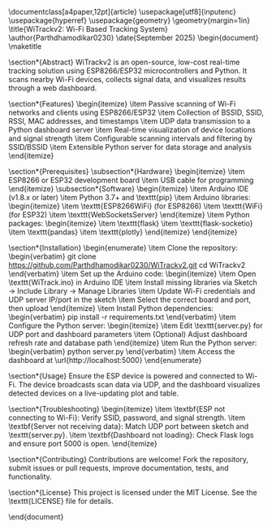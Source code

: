\documentclass[a4paper,12pt]{article}
\usepackage[utf8]{inputenc}
\usepackage{hyperref}
\usepackage{geometry}
\geometry{margin=1in}
\title{WiTrackv2: Wi-Fi Based Tracking System}
\author{Parthdhamodikar0230}
\date{September 2025}
\begin{document}
\maketitle

\section*{Abstract}
WiTrackv2 is an open-source, low-cost real-time tracking solution using ESP8266/ESP32 microcontrollers and Python. It scans nearby Wi-Fi devices, collects signal data, and visualizes results through a web dashboard.

\section*{Features}
\begin{itemize}
  \item Passive scanning of Wi-Fi networks and clients using ESP8266/ESP32
  \item Collection of BSSID, SSID, RSSI, MAC addresses, and timestamps
  \item UDP data transmission to a Python dashboard server
  \item Real-time visualization of device locations and signal strength
  \item Configurable scanning intervals and filtering by SSID/BSSID
  \item Extensible Python server for data storage and analysis
\end{itemize}

\section*{Prerequisites}
\subsection*{Hardware}
\begin{itemize}
  \item ESP8266 or ESP32 development board
  \item USB cable for programming
\end{itemize}
\subsection*{Software}
\begin{itemize}
  \item Arduino IDE (v1.8.x or later)
  \item Python 3.7+ and \texttt{pip}
  \item Arduino libraries:
    \begin{itemize}
      \item \texttt{ESP8266WiFi} (for ESP8266)
      \item \texttt{WiFi} (for ESP32)
      \item \texttt{WebSocketsServer}
    \end{itemize}
  \item Python packages:
    \begin{itemize}
      \item \texttt{flask}
      \item \texttt{flask-socketio}
      \item \texttt{pandas}
      \item \texttt{plotly}
    \end{itemize}
\end{itemize}

\section*{Installation}
\begin{enumerate}
  \item Clone the repository:
  \begin{verbatim}
    git clone https://github.com/Parthdhamodikar0230/WiTrackv2.git
    cd WiTrackv2
  \end{verbatim}
  \item Set up the Arduino code:
    \begin{itemize}
      \item Open \texttt{WiTrack.ino} in Arduino IDE
      \item Install missing libraries via Sketch $\rightarrow$ Include Library $\rightarrow$ Manage Libraries
      \item Update Wi-Fi credentials and UDP server IP/port in the sketch
      \item Select the correct board and port, then upload
    \end{itemize}
  \item Install Python dependencies:
  \begin{verbatim}
    pip install -r requirements.txt
  \end{verbatim}
  \item Configure the Python server:
    \begin{itemize}
      \item Edit \texttt{server.py} for UDP port and dashboard parameters
      \item (Optional) Adjust dashboard refresh rate and database path
    \end{itemize}
  \item Run the Python server:
  \begin{verbatim}
    python server.py
  \end{verbatim}
  \item Access the dashboard at \url{http://localhost:5000}
\end{enumerate}

\section*{Usage}
Ensure the ESP device is powered and connected to Wi-Fi. The device broadcasts scan data via UDP, and the dashboard visualizes detected devices on a live-updating plot and table.

\section*{Troubleshooting}
\begin{itemize}
  \item \textbf{ESP not connecting to Wi-Fi}: Verify SSID, password, and signal strength.
  \item \textbf{Server not receiving data}: Match UDP port between sketch and \texttt{server.py}.
  \item \textbf{Dashboard not loading}: Check Flask logs and ensure port 5000 is open.
\end{itemize}

\section*{Contributing}
Contributions are welcome! Fork the repository, submit issues or pull requests, improve documentation, tests, and functionality.

\section*{License}
This project is licensed under the MIT License. See the \texttt{LICENSE} file for details.

\end{document}
